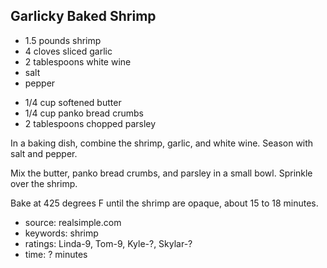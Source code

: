 Garlicky Baked Shrimp
---------------------

- 1.5 pounds shrimp
- 4 cloves sliced garlic
- 2 tablespoons white wine
- salt
- pepper
<!-- -->
- 1/4 cup softened butter
- 1/4 cup panko bread crumbs
- 2 tablespoons chopped parsley

In a baking dish, combine the shrimp, garlic, and white wine.  Season
with salt and pepper.

Mix the butter, panko bread crumbs, and parsley in a small bowl.
Sprinkle over the shrimp.

Bake at 425 degrees F until the shrimp are opaque, about 15 to 18
minutes.

- source: realsimple.com
- keywords: shrimp
- ratings: Linda-9, Tom-9, Kyle-?, Skylar-?
- time: ? minutes

